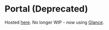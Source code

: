 # Portal (Deprecated)

Hosted [here](https://joshuasoong.studio/portal). No longer WIP - now using [Glance](https://github.com/glanceapp/glance).
